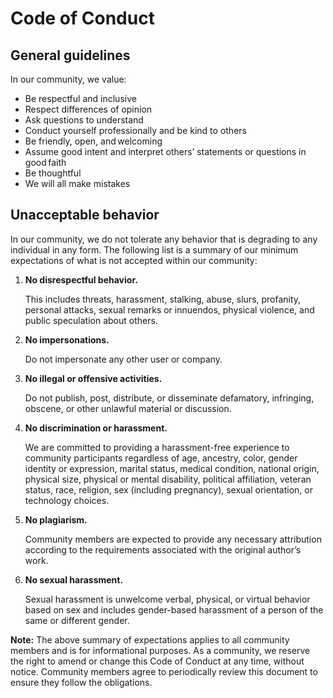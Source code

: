 # Code of Conduct

## General guidelines

In our community, we value:

* Be respectful and inclusive
* Respect differences of opinion
* Ask questions to understand
* Conduct yourself professionally and be kind to others
* Be friendly, open, and welcoming
* Assume good intent and interpret others’ statements or questions in good faith
* Be thoughtful
* We will all make mistakes

## Unacceptable behavior

In our community, we do not tolerate any behavior that is degrading to any individual in any form. The following list is a summary of our minimum expectations of what is not accepted within our community:

1. **No disrespectful behavior.**
   
   This includes threats, harassment, stalking, abuse, slurs, profanity, personal attacks, sexual remarks or innuendos, physical violence, and public speculation about others.
2. **No impersonations.**
  
   Do not impersonate any other user or company.
3. **No illegal or offensive activities.**
   
   Do not publish, post, distribute, or disseminate defamatory, infringing, obscene, or other unlawful material or discussion.
4. **No discrimination or harassment.**

   We are committed to providing a harassment-free experience to community participants regardless of age, ancestry, color, gender identity or expression, marital status, medical condition, national origin, physical size, physical or mental disability, political affiliation, veteran status, race, religion, sex (including pregnancy), sexual orientation, or technology choices.
5. **No plagiarism.**
   
    Community members are expected to provide any necessary attribution according to the requirements associated with the original author’s work.
6. **No sexual harassment.**

   Sexual harassment is unwelcome verbal, physical, or virtual behavior based on sex and includes gender-based harassment of a person of the same or different gender.

**Note:** The above summary of expectations applies to all community members and is for informational purposes. As a community, we reserve the right to amend or change this Code of Conduct at any time, without notice. Community members agree to periodically review this document to ensure they follow the obligations.
